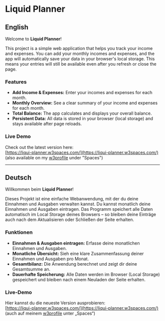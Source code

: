 # Liquid Planner

## English

Welcome to **Liquid Planner**!

This project is a simple web application that helps you track your income and expenses. You can add your monthly incomes and expenses, and the app will automatically save your data in your browser's local storage. This means your entries will still be available even after you refresh or close the page.

### Features

- **Add Income & Expenses:** Enter your incomes and expenses for each month.
- **Monthly Overview:** See a clear summary of your income and expenses for each month.
- **Total Balance:** The app calculates and displays your overall balance.
- **Persistent Data:** All data is stored in your browser (local storage) and stays available after page reloads.

### Live Demo

Check out the latest version here:  
[https://liqui-planner.w3spaces.com/](https://liqui-planner.w3spaces.com/)  
(also available on my [w3profile](https://www.w3profile.com/zsuzsanna-benkoe) under "Spaces")

---

## Deutsch

Willkommen beim **Liquid Planner**!

Dieses Projekt ist eine einfache Webanwendung, mit der du deine Einnahmen und Ausgaben verwalten kannst. Du kannst monatlich deine Einnahmen und Ausgaben eintragen. Das Programm speichert alle Daten automatisch im Local Storage deines Browsers – so bleiben deine Einträge auch nach dem Aktualisieren oder Schließen der Seite erhalten.

### Funktionen

- **Einnahmen & Ausgaben eintragen:** Erfasse deine monatlichen Einnahmen und Ausgaben.
- **Monatliche Übersicht:** Sieh eine klare Zusammenfassung deiner Einnahmen und Ausgaben pro Monat.
- **Gesamtbilanz:** Die Anwendung berechnet und zeigt dir deine Gesamtsumme an.
- **Dauerhafte Speicherung:** Alle Daten werden im Browser (Local Storage) gespeichert und bleiben nach einem Neuladen der Seite erhalten.

### Live-Demo

Hier kannst du die neueste Version ausprobieren:  
[https://liqui-planner.w3spaces.com/](https://liqui-planner.w3spaces.com/)  
(auch auf meinem [w3profile](https://www.w3profile.com/zsuzsanna-benkoe) unter „Spaces“)
